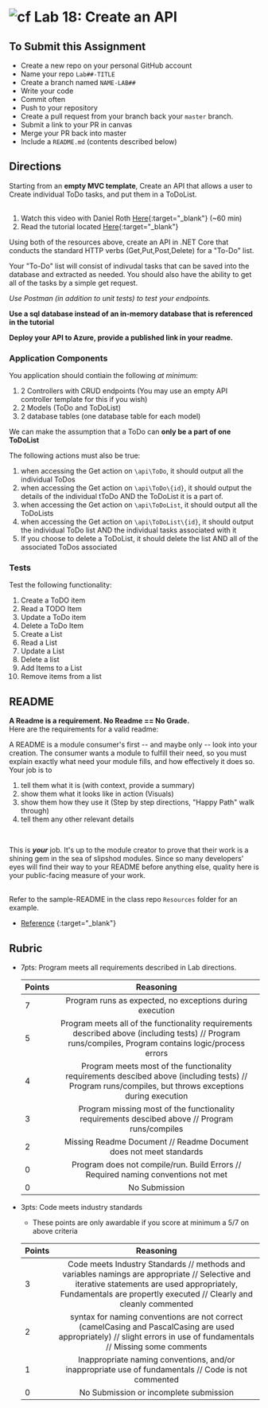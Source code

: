![cf](http://i.imgur.com/7v5ASc8.png) Lab 18: Create an API
=====================================

## To Submit this Assignment
- Create a new repo on your personal GitHub account
- Name your repo `Lab##-TITLE`
- Create a branch named `NAME-LAB##`
- Write your code
- Commit often
- Push to your repository
- Create a pull request from your branch back your `master` branch.
- Submit a link to your PR in canvas
- Merge your PR back into master
- Include a `README.md` (contents described below)

## Directions

Starting from an **empty MVC template**, Create an API that allows a user to Create individual ToDo tasks, and put them in a ToDoList. <br /><br/>

1. Watch this video with Daniel Roth [Here](https://binged.it/2v2AXFe){:target="_blank"}  (~60 min)
1. Read the tutorial located [Here](https://docs.microsoft.com/en-us/aspnet/core/tutorials/first-web-api){:target="_blank"} 

Using both of the resources above, create an API in .NET Core that conducts the standard HTTP verbs (Get,Put,Post,Delete) for a "To-Do" list.

Your "To-Do" list will consist of indivudal tasks that can be saved into the database and extracted as needed. You should also have the ability to 
get all of the tasks by a simple get request. 
<br />

*Use Postman (in addition to unit tests) to test your endpoints.* 

**Use a sql database instead of an in-memory database that is referenced in the tutorial**

**Deploy your API to Azure, provide a published link in your readme.**

### Application Components
You application should contiain the following *at minimum*:
1. 2 Controllers with CRUD endpoints (You may use an empty API controller template for this if you wish)
1. 2 Models (ToDo and ToDoList)
1. 2 database tables (one database table for each model)

We can make the assumption that a ToDo can **only be a part of one ToDoList**

The following actions must also be true:

1. when accessing the Get action on `\api\ToDo`, it should output all the individual ToDos
1. when accessing the Get action on `\api\ToDo\{id}`, it should output the details of the individual tToDo AND the ToDoList it is a part of.
1. when accessing the Get action on `\api\ToDoList`, it should output all the ToDoLists
1. when accessing the Get action on `\api\ToDoList\{id}`, it should output the individual ToDo list AND the individual tasks associated with it
1. If you choose to delete a ToDoList, it should delete the list AND all of the associated ToDos associated

### Tests

Test the following functionality:
1. Create a ToDO item
2. Read a TODO Item
3. Update a ToDo item
4. Delete a ToDo Item
5. Create a List
6. Read a List
7. Update a List
8. Delete a list
9. Add Items to a List
10. Remove items from a list

## README

**A Readme is a requirement. No Readme == No Grade.** <br /> 
Here are the requirements for a valid readme: <br />

A README is a module consumer's first -- and maybe only -- look into your creation. The consumer wants a module to fulfill their need, so you must explain exactly what need your module fills, and how effectively it does so.
<br />
Your job is to

1. tell them what it is (with context, provide a summary)
2. show them what it looks like in action (Visuals)
3. show them how they use it (Step by step directions, "Happy Path" walk through)
4. tell them any other relevant details
<br />

This is ***your*** job. It's up to the module creator to prove that their work is a shining gem in the sea of slipshod modules. Since so many developers' eyes will find their way to your README before anything else, quality here is your public-facing measure of your work.

<br /> Refer to the sample-README in the class repo `Resources` folder for an example. 
- [Reference](https://github.com/noffle/art-of-readme) {:target="_blank"} 

## Rubric
- 7pts: Program meets all requirements described in Lab directions.

	Points  | Reasoning | 
	 ------------ | :-----------: | 
	7       | Program runs as expected, no exceptions during execution |
	5       | Program meets all of the  functionality requirements described above (including tests) // Program runs/compiles, Program contains logic/process errors|
	4       | Program meets most of the functionality requirements descibed above (including tests)  // Program runs/compiles, but throws exceptions during execution |
	3       | Program missing most of the functionality requirements descibed above // Program runs/compiles |
	2       | Missing Readme Document // Readme Document does not meet standards |
	0       | Program does not compile/run. Build Errors // Required naming conventions not met |
	0       | No Submission |

- 3pts: Code meets industry standards
	- These points are only awardable if you score at minimum a 5/7 on above criteria

	Points  | Reasoning | 
	 ------------ | :-----------: | 
	3       | Code meets Industry Standards // methods and variables namings are appropriate // Selective and iterative statements are used appropriately, Fundamentals are propertly executed // Clearly and cleanly commented |
	2       | syntax for naming conventions are not correct (camelCasing and PascalCasing are used appropriately) // slight errors in use of fundamentals // Missing some comments |
	1       | Inappropriate naming conventions, and/or inappropriate use of fundamentals // Code is not commented  |
	0       | No Submission or incomplete submission |


